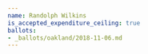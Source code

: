 ```yaml
---
name: Randolph Wilkins
is_accepted_expenditure_ceiling: true
ballots:
- _ballots/oakland/2018-11-06.md
---
```

